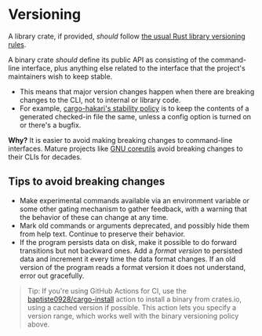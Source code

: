 # Versioning

A library crate, if provided, *should* follow [the usual Rust library versioning rules](https://doc.rust-lang.org/cargo/reference/semver.html).

A binary crate *should* define its public API as consisting of the command-line interface, plus anything else related to the interface that the project's maintainers wish to keep stable.
* This means that major version changes happen when there are breaking changes to the CLI, not to internal or library code.
* For example, [cargo-hakari's stability policy](https://docs.rs/cargo-hakari/latest/cargo_hakari/#stability-guarantees) is to keep the contents of a generated checked-in file the same, unless a config option is turned on or there's a bugfix.

**Why?** It is easier to avoid making breaking changes to command-line interfaces. Mature projects like [GNU coreutils](https://www.gnu.org/software/coreutils/) avoid breaking changes to their CLIs for decades.

## Tips to avoid breaking changes

* Make experimental commands available via an environment variable or some other gating mechanism to gather feedback, with a warning that the behavior of these can change at any time.
* Mark old commands or arguments deprecated, and possibly hide them from help text. Continue to preserve their behavior.
* If the program persists data on disk, make it possible to do forward transitions but not backward ones. Add a *format version* to persisted data and increment it every time the data format changes. If an old version of the program reads a format version it does not understand, error out gracefully.

> Tip: If you're using GitHub Actions for CI, use the [baptiste0928/cargo-install](https://github.com/baptiste0928/cargo-install) action to install a binary from crates.io, using a cached version if possible. This action lets you specify a version range, which works well with the binary versioning policy above.
